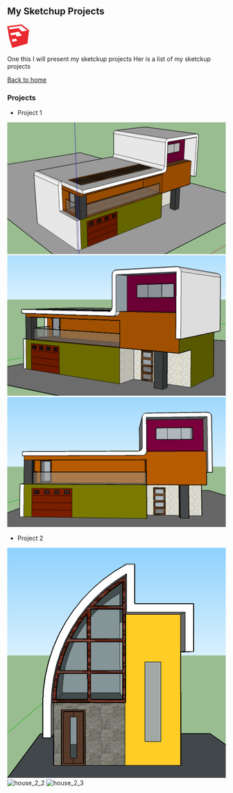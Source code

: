 ## My Sketchup Projects

<img width="50" src="images/sketchup_logo.png" title="sketchup logo" />

One this I will present my sketckup projects
Her is a list of my sketckup projects

[Back to home](README.md)

### Projects

- Project 1

<img src="images/house_1_1.png" title="house_1_1" />

<img src="images/house_1_3.png" title="house_1_3" />

<img src="images/house _1_2.png" title="house_1_2" />



- Project 2

<img src="images/house_2_1.png" title="house_2_1" />

<img scr="images/house_2_2.png" title="house_2_2" />

<img scr="images/house_2_3.png" title="house_2_3" />
